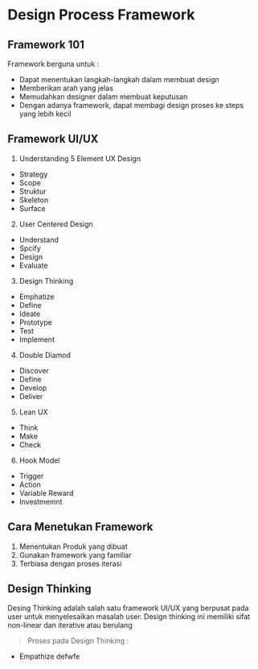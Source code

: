 # Design Process Framework 

## Framework 101

Framework berguna untuk :
- Dapat menentukan langkah-langkah dalam membuat design
- Memberikan arah yang jelas 
- Memudahkan designer dalam membuat keputusan
- Dengan adanya framework, dapat membagi design proses ke steps yang lebih kecil

## Framework UI/UX

1. Understanding 5 Element UX Design
  - Strategy
  - Scope
  - Struktur
  - Skeleton
  - Surface
  
2. User Centered Design
 - Understand
 - Spcify
 - Design
 - Evaluate
 
3. Design Thinking
 - Emphatize
 - Define
 - Ideate
 - Prototype
 - Test
 - Implement

4. Double Diamod
  - Discover
  - Define 
  - Develop
  - Deliver

5. Lean UX
  - Think
  - Make
  - Check

6. Hook Model
  - Trigger
  - Action
  - Variable Reward
  - Investmemnt

## Cara Menetukan Framework
1. Menentukan Produk yang dibuat
2. Gunakan framework yang familiar
3. Terbiasa dengan proses iterasi

## Design Thinking

Desing Thinking adalah salah satu framework UI/UX yang berpusat pada user untuk menyelesaikan masalah user. Design thinking ini memiliki sifat non-linear dan iterative atau berulang
> Proses pada Design Thinking :
- Empathize
defwfe



